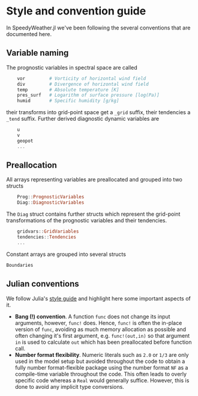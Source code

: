 # Style and convention guide

In SpeedyWeather.jl we've been following the several conventions that are documented here.

## Variable naming

The prognostic variables in spectral space are called

```julia
    vor         # Vorticity of horizontal wind field
    div         # Divergence of horizontal wind field
    temp        # Absolute temperature [K]
    pres_surf   # Logarithm of surface pressure [log(Pa)]
    humid       # Specific humidity [g/kg]
```

their transforms into grid-point space get a `_grid` suffix, their tendencies a `_tend` suffix. Further derived diagnostic dynamic variables are

```julia
    u
    v
    geopot
    ...
```

## Preallocation

All arrays representing variables are preallocated and grouped into two structs

```julia
    Prog::PrognosticVariables
    Diag::DiagnosticVariables
```

The `Diag` struct contains further structs which represent the grid-point transformations of the prognostic variables and their tendencies.

```julia
    gridvars::GridVariables
    tendencies::Tendencies
    ...
```

Constant arrays are grouped into several structs

```julia
Boundaries
```

## Julian conventions

We follow Julia's [style guide](https://docs.julialang.org/en/v1/manual/style-guide/#Style-Guide) and highlight here some important aspects of it.

- __Bang (!) convention__. A function `func` does not change its input arguments, however, `func!` does.
Hence, `func!` is often the in-place version of `func`, avoiding as much memory allocation as possible
and often changing it's first argument, e.g. `func!(out,in)` so that argument `in` is used to calculate
`out` which has been preallocated before function call.
- __Number format flexibility__. Numeric literals such as `2.0` or `1/3` are only used in the model setup
but avoided throughout the code to obtain a fully number format-flexible package using the number format
`NF` as a compile-time variable throughout the code. This often leads to overly specific code whereas
a `Real` would generally suffice. However, this is done to avoid any implicit type conversions.